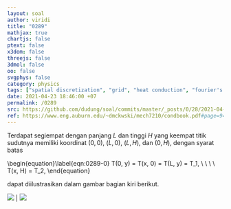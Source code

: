 ```yaml
---
layout: soal
author: viridi
title: "0289"
mathjax: true
chartjs: false
ptext: false
x3dom: false
threejs: false
3dmol: false
oo: false
svgphys: false
category: physics
tags: ["spatial discretization", "grid", "heat conduction", "fourier's law", "steady state", "numerical solution", "2-d", "fi3201", "2020-2"]
date: 2021-04-23 18:46:00 +07
permalink: /0289
src: https://github.com/dudung/soal/commits/master/_posts/0/28/2021-04-23-fourier-law-hc-fd-2d-9.md
ref: https://www.eng.auburn.edu/~dmckwski/mech7210/condbook.pdf#page=94
---
```

Terdapat segiempat dengan panjang $L$ dan tinggi $H$ yang keempat titik sudutnya memiliki koordinat $(0, 0)$, $(L, 0)$, $(L, H)$, dan $(0, H)$, dengan syarat batas

\begin{equation}\label{eqn:0289-0}
T(0, y) = T(x, 0) = T(L, y) = T_1, \ \ \ \ T(x, H) = T_2,
\end{equation}

dapat diilustrasikan dalam gambar bagian kiri berikut.

![]({{site.baseurl}}/assets/img/0/28/0289a.png) | ![]({{site.baseurl}}/assets/img/0/28/0289b.png)

